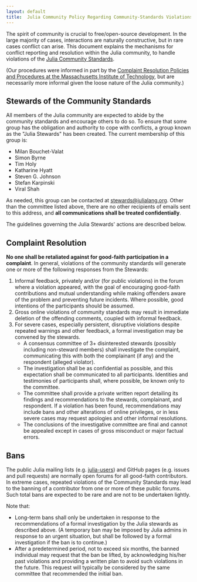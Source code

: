 ```yaml
---
layout: default
title:  Julia Community Policy Regarding Community-Standards Violations
---
```


The spirit of community is crucial to free/open-source development.
In the large majority of cases, interactions are naturally constructive, but in rare cases conflict can arise.
This document explains the mechanisms for conflict reporting and resolution within the Julia community, to handle violations of the [Julia Community Standards](../standards).

(Our procedures were informed in part by the [Complaint Resolution Policies and Procedures at the Massachusetts Institute of Technology](http://web.mit.edu/policies/9/9.6.html), but are necessarily more informal given the loose nature of the Julia community.)

## Stewards of the Community Standards

All members of the Julia community are expected to abide by the community standards and encourage others to do so.
To ensure that some group has the obligation and authority to cope with conflicts, a group known as the "Julia Stewards" has been created.
The current membership of this group is:

 - Milan Bouchet-Valat
 - Simon Byrne
 - Tim Holy
 - Katharine Hyatt
 - Steven G. Johnson
 - Stefan Karpinski
 - Viral Shah

As needed, this group can be contacted at [stewards@julialang.org](mailto:stewards@julialang.org).
Other than the committee listed above, there are no other recipients of emails sent to this address, and **all communications shall be treated confidentially**.


The guidelines governing the Julia Stewards' actions are described below.

## Complaint Resolution

**No one shall be retaliated against for good-faith participation in a complaint**.
In general, violations of the community standards will generate one or more of the following responses from the Stewards:


1. Informal feedback, privately and/or (for public violations) in the forum where a violation appeared, with the goal of encouraging good-faith contributions and mutual understanding while making offenders aware of the problem and preventing future incidents. Where possible, good intentions of the participants should be assumed.
2. Gross online violations of community standards may result in immediate deletion of the offending comments, coupled with informal feedback.
3. For severe cases, especially persistent, disruptive violations despite repeated warnings and other feedback, a formal investigation may be convened by the stewards.
   * A consensus committee of 3+ disinterested stewards (possibly including non-steward members) shall investigate the complaint, communicating this with both the complainant (if any) and the respondent (alleged violator).
   * The investigation shall be as confidential as possible, and this expectation shall be communicated to all participants. Identities and testimonies of participants shall, where possible, be known only to the committee.
   * The committee shall provide a private written report detailing its findings and recommendations to the stewards, complainant, and respondent. If a violation has been found, recommendations may include bans and other alterations of online privileges, or in less severe cases may request apologies and other informal resolutions.
   * The conclusions of the investigative committee are final and cannot be appealed except in cases of gross misconduct or major factual errors.

## Bans

The public Julia mailing lists (e.g. [julia-users](https://groups.google.com/forum/#!forum/julia-users)) and GitHub pages (e.g. issues and pull requests) are normally open forums for all good-faith contributors.
In extreme cases, repeated violations of the Community Standards may lead to the banning of a contributor from one or more of these public forums.
Such total bans are expected to be rare and are not to be undertaken lightly.


Note that:

* Long-term bans shall only be undertaken in response to the recommendations of a formal investigation by the Julia stewards as described above. (A temporary ban may be imposed by Julia admins in response to an urgent situation, but shall be followed by a formal investigation if the ban is to continue.)
* After a predetermined period, not to exceed six months, the banned individual may request that the ban be lifted, by acknowledging his/her past violations and providing a written plan to avoid such violations in the future. This request will typically be considered by the same committee that recommended the initial ban.
